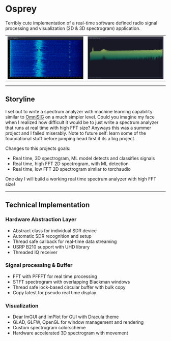 # Osprey

Terribly cute implementation of a real-time software defined radio signal
processing and visualization (2D & 3D spectrogram) application.

<table>
<tr>
<td><img src="screenshot/2d.png" alt="2D View" width="400"/></td>
<td><img src="screenshot/3d.png" alt="3D View" width="400"/></td>
</tr>
</table>

---

## Storyline

I set out to write a spectrum analyzer with machine learning capability similar
to [OmniSIG](https://www.deepsig.ai/omnisig/) on a much simpler level. Could you
imagine my face when I realized how difficult it would be to just write a
spectrum analyzer that runs at real time with high FFT size? Anyways this was a
summer project and I failed miserably. Note to future self: learn some of the
foundational stuff before jumping head first if its a big project.

Changes to this projects goals:
+ Real time, 3D spectrogram, ML model detects and classifies signals
+ Real time, high FFT 2D spectrogram, with ML detection
+ Real time, low FFT 2D spectrogram similar to torchaudio

One day I will build a working real time spectrum analyzer with high FFT size!

---

## Technical Implementation

### Hardware Abstraction Layer

+ Abstract class for individual SDR device
+ Automatic SDR recognition and setup
+ Thread safe callback for real-time data streaming
+ USRP B210 support with UHD library
+ Threaded IQ receiver

### Signal processing & Buffer

+ FFT with PFFFT for real time processing
+ STFT spectrogram with overlapping Blackman windows
+ Thread safe lock-based circular buffer with bulk copy
+ Copy latest for pseudo real time display

### Visualization

+ Dear ImGUI and ImPlot for GUI with Dracula theme
+ GLAD, GLFW, OpenGL for window management and rendering
+ Custom spectrogram colorscheme
+ Hardware accelerated 3D spectrogram with movement
